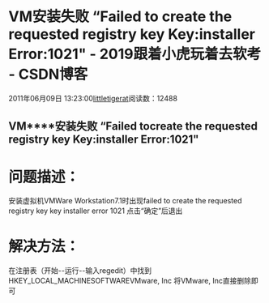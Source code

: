 # VM安装失败 “Failed to create the requested registry key Key:installer Error:1021" - 2019跟着小虎玩着去软考 - CSDN博客
2011年06月09日 13:23:00[littletigerat](https://me.csdn.net/littletigerat)阅读数：12488

## **VM****安装失败 “Failed tocreate the requested registry key Key:installer Error:1021"**
# **问题描述：**
安装虚拟机VMWare Workstation7.1时出现failed to create the requested registry key key installer error 1021
点击“确定”后退出
# **解决方法：**
在注册表（开始--运行--输入regedit）中找到HKEY_LOCAL_MACHINESOFTWAREVMware,
Inc
将VMware, Inc直接删除即可
